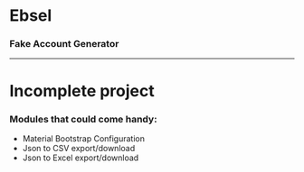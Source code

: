 # Ebsel


### Fake Account Generator

<hr>

# Incomplete project

### Modules that could come handy:

- Material Bootstrap Configuration
- Json to CSV export/download
- Json to Excel export/download




